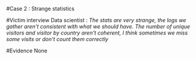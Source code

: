 #Case 2 : Strange statistics

#Victim interview
Data scientist : *The stats are very strange, the logs we gather aren't consistent with what we should have. The number of unique visitors and visitor by country aren't coherent, I think sometimes we miss some visits or don't count them correctly*

#Evidence
None
